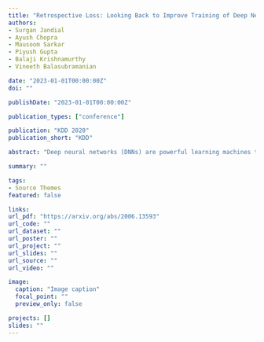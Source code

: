 ```yaml
---
title: "Retrospective Loss: Looking Back to Improve Training of Deep Neural Networks"
authors:
- Surgan Jandial
- Ayush Chopra
- Mausoom Sarkar
- Piyush Gupta
- Balaji Krishnamurthy
- Vineeth Balasubramanian

date: "2023-01-01T00:00:00Z"
doi: ""

publishDate: "2023-01-01T00:00:00Z"

publication_types: ["conference"]

publication: "KDD 2020"
publication_short: "KDD"

abstract: "Deep neural networks (DNNs) are powerful learning machines that have enabled breakthroughs in several domains. In this work, we introduce a new retrospective loss to improve the training of deep neural network models by utilizing the prior experience available in past model states during training. Minimizing the retrospective loss, along with the task-specific loss, pushes the parameter state at the current training step towards the optimal parameter state while pulling it away from the parameter state at a previous training step. Although a simple idea, we analyze the method as well as to conduct comprehensive sets of experiments across domains - images, speech, text, and graphs - to show that the proposed loss results in improved performance across input domains, tasks, and architectures."

summary: ""

tags:
- Source Themes
featured: false

links:
url_pdf: "https://arxiv.org/abs/2006.13593"
url_code: ""
url_dataset: ""
url_poster: ""
url_project: ""
url_slides: ""
url_source: ""
url_video: ""

image:
  caption: "Image caption"
  focal_point: ""
  preview_only: false

projects: []
slides: ""
---
```

